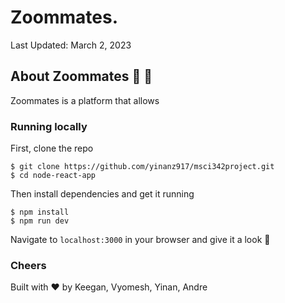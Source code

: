 # Zoommates.
Last Updated: March 2, 2023

## About Zoommates 🚀 💛
Zoommates is a platform that allows


### Running locally

First, clone the repo

```
$ git clone https://github.com/yinanz917/msci342project.git
$ cd node-react-app
```

Then install dependencies and get it running

```
$ npm install
$ npm run dev
```

Navigate to `localhost:3000` in your browser and give it a look 👀

### Cheers

Built with ❤️ by Keegan, Vyomesh, Yinan, Andre
